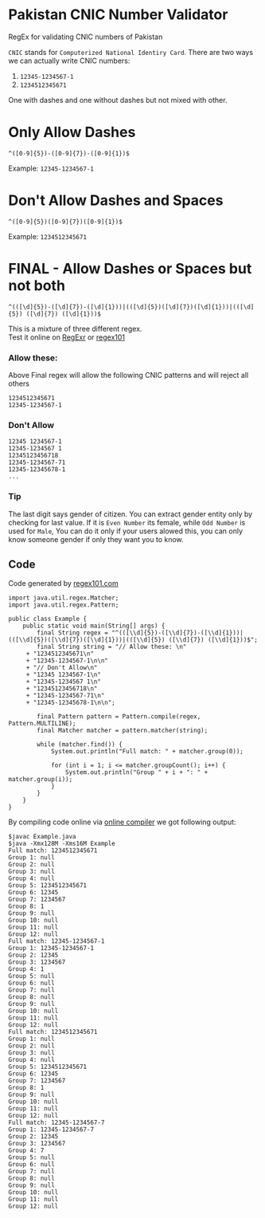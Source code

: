 # Pakistan CNIC Number Validator
RegEx for validating CNIC numbers of Pakistan

`CNIC` stands for `Computerized National Identiry Card`. There are two ways we can actually write CNIC numbers: 
1. `12345-1234567-1`
2. `1234512345671`

One with dashes and one without dashes but not mixed with other.

# Only Allow Dashes

    ^([0-9]{5})-([0-9]{7})-([0-9]{1})$
Example: `12345-1234567-1`

# Don't Allow Dashes and Spaces

    ^([0-9]{5})([0-9]{7})([0-9]{1})$
Example: `1234512345671`    

# FINAL - Allow Dashes or Spaces but not both

    ^(([\d]{5})-([\d]{7})-([\d]{1}))|(([\d]{5})([\d]{7})([\d]{1}))|(([\d]{5}) ([\d]{7}) ([\d]{1}))$

This is a mixture of three different regex.  
Test it online on [RegExr](https://regexr.com/62tbn) or [regex101](https://regex101.com/r/Y6NSdd/1)
    
### Allow these: 
Above Final regex will allow the following CNIC patterns and will reject all others

    1234512345671
    12345-1234567-1

### Don't Allow
    12345 1234567-1
    12345-1234567 1
    12345123456718
    12345-1234567-71
    12345-12345678-1
    ...


### Tip
The last digit says gender of citizen. You can extract gender entity only by checking for last value. If it is `Even Number` its female, while `Odd Number` is used for `Male`, You can do it only if your users alowed this, you can only know someone gender if only they want you to know.


## Code

Code generated by [regex101.com](https://regex101.com/r/STdsD6/1/codegen?language=java)

    import java.util.regex.Matcher;
    import java.util.regex.Pattern;

    public class Example {
        public static void main(String[] args) {
            final String regex = "^(([\\d]{5})-([\\d]{7})-([\\d]{1}))|(([\\d]{5})([\\d]{7})([\\d]{1}))|(([\\d]{5}) ([\\d]{7}) ([\\d]{1}))$";
            final String string = "// Allow these: \n"
         + "1234512345671\n"
         + "12345-1234567-1\n\n"
         + "// Don't Allow\n"
         + "12345 1234567-1\n"
         + "12345-1234567 1\n"
         + "12345123456718\n"
         + "12345-1234567-71\n"
         + "12345-12345678-1\n\n";

            final Pattern pattern = Pattern.compile(regex, Pattern.MULTILINE);
            final Matcher matcher = pattern.matcher(string);

            while (matcher.find()) {
                System.out.println("Full match: " + matcher.group(0));

                for (int i = 1; i <= matcher.groupCount(); i++) {
                    System.out.println("Group " + i + ": " + matcher.group(i));
                }
            }
        }
    }
 By compiling code online via [online compiler](https://www.tutorialspoint.com/compile_java_online.php) we got following output:
 
    $javac Example.java
    $java -Xmx128M -Xms16M Example
    Full match: 1234512345671
    Group 1: null
    Group 2: null
    Group 3: null
    Group 4: null
    Group 5: 1234512345671
    Group 6: 12345
    Group 7: 1234567
    Group 8: 1
    Group 9: null
    Group 10: null
    Group 11: null
    Group 12: null
    Full match: 12345-1234567-1
    Group 1: 12345-1234567-1
    Group 2: 12345
    Group 3: 1234567
    Group 4: 1
    Group 5: null
    Group 6: null
    Group 7: null
    Group 8: null
    Group 9: null
    Group 10: null
    Group 11: null
    Group 12: null
    Full match: 1234512345671
    Group 1: null
    Group 2: null
    Group 3: null
    Group 4: null
    Group 5: 1234512345671
    Group 6: 12345
    Group 7: 1234567
    Group 8: 1
    Group 9: null
    Group 10: null
    Group 11: null
    Group 12: null
    Full match: 12345-1234567-7
    Group 1: 12345-1234567-7
    Group 2: 12345
    Group 3: 1234567
    Group 4: 7
    Group 5: null
    Group 6: null
    Group 7: null
    Group 8: null
    Group 9: null
    Group 10: null
    Group 11: null
    Group 12: null
 
 
